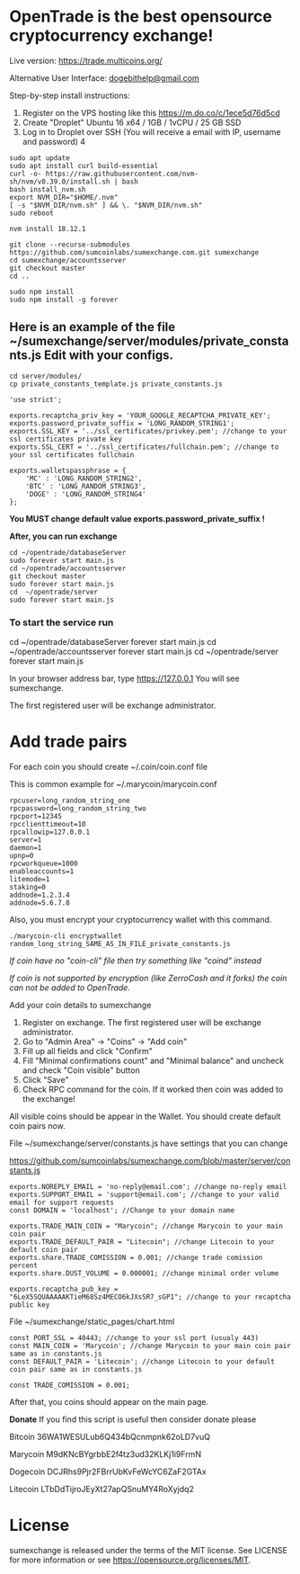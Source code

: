 # OpenTrade is the best opensource cryptocurrency exchange!

Live version: https://trade.multicoins.org/

Alternative User Interface: dogebithelp@gmail.com

Step-by-step install instructions:

1. Register on the VPS hosting like this https://m.do.co/c/1ece5d76d5cd
2. Create "Droplet" Ubuntu 16 x64 / 1GB / 1vCPU / 25 GB SSD
3. Log in to Droplet over SSH (You will receive a email with IP, username and password)
4

```
sudo apt update
sudo apt install curl build-essential
curl -o- https://raw.githubusercontent.com/nvm-sh/nvm/v0.39.0/install.sh | bash
bash install_nvm.sh
export NVM_DIR="$HOME/.nvm"
[ -s "$NVM_DIR/nvm.sh" ] && \. "$NVM_DIR/nvm.sh"
sudo reboot

nvm install 18.12.1

git clone --recurse-submodules https://github.com/sumcoinlabs/sumexchange.com.git sumexchange
cd sumexchange/accountsserver
git checkout master
cd ..

sudo npm install 
sudo npm install -g forever
```

## Here is an example of the file ~/sumexchange/server/modules/private_constants.js Edit with your configs.

```
cd server/modules/
cp private_constants_template.js private_constants.js
```
```
'use strict';

exports.recaptcha_priv_key = 'YOUR_GOOGLE_RECAPTCHA_PRIVATE_KEY';
exports.password_private_suffix = 'LONG_RANDOM_STRING1';
exports.SSL_KEY = '../ssl_certificates/privkey.pem'; //change to your ssl certificates private key
exports.SSL_CERT = '../ssl_certificates/fullchain.pem'; //change to your ssl certificates fullchain

exports.walletspassphrase = {
    'MC' : 'LONG_RANDOM_STRING2',
    'BTC' : 'LONG_RANDOM_STRING3',
    'DOGE' : 'LONG_RANDOM_STRING4'
};
```

**You MUST change default value exports.password_private_suffix !**

**After, you can run exchange**

```
cd ~/opentrade/databaseServer
sudo forever start main.js
cd ~/opentrade/accountsserver
git checkout master
sudo forever start main.js
cd  ~/opentrade/server
sudo forever start main.js
```

### To start the service run

cd ~/opentrade/databaseServer
forever start main.js
cd ~/opentrade/accountsserver
forever start main.js
cd  ~/opentrade/server
forever start main.js

In your browser address bar, type https://127.0.0.1
You will see sumexchange.

The first registered user will be exchange administrator. 

# Add trade pairs

For each coin you should create ~/.coin/coin.conf file

This is common example for ~/.marycoin/marycoin.conf

```
rpcuser=long_random_string_one
rpcpassword=long_random_string_two
rpcport=12345
rpcclienttimeout=10
rpcallowip=127.0.0.1
server=1
daemon=1
upnp=0
rpcworkqueue=1000
enableaccounts=1
litemode=1
staking=0
addnode=1.2.3.4
addnode=5.6.7.8

```

Also, you must encrypt your cryptocurrency wallet with this command.

```
./marycoin-cli encryptwallet random_long_string_SAME_AS_IN_FILE_private_constants.js

```
*If coin have no "coin-cli" file then try something like "coind" instead*

*If coin is not supported by encryption (like ZerroCash and it forks) the coin can not be added to OpenTrade.*


Add your coin details to sumexchange

1. Register on exchange. The first registered user will be exchange administrator.
2. Go to "Admin Area" -> "Coins" -> "Add coin"
3. Fill up all fields and click "Confirm"
4. Fill "Minimal confirmations count" and "Minimal balance" and uncheck and check "Coin visible" button
5. Click "Save"
6. Check RPC command for the coin. If it worked then coin was added to the exchange!

All visible coins should be appear in the Wallet. You should create default coin pairs now.

File ~/sumexchange/server/constants.js have settings that you can change

https://github.com/sumcoinlabs/sumexchange.com/blob/master/server/constants.js

```
exports.NOREPLY_EMAIL = 'no-reply@email.com'; //change no-reply email
exports.SUPPORT_EMAIL = 'support@email.com'; //change to your valid email for support requests
const DOMAIN = 'localhost'; //Change to your domain name

exports.TRADE_MAIN_COIN = "Marycoin"; //change Marycoin to your main coin pair
exports.TRADE_DEFAULT_PAIR = "Litecoin"; //change Litecoin to your default coin pair
exports.share.TRADE_COMISSION = 0.001; //change trade comission percent
exports.share.DUST_VOLUME = 0.000001; //change minimal order volume

exports.recaptcha_pub_key = "6LeX5SQUAAAAAKTieM68Sz4MECO6kJXsSR7_sGP1"; //change to your recaptcha public key

```

File ~/sumexchange/static_pages/chart.html

```
const PORT_SSL = 40443; //change to your ssl port (usualy 443)
const MAIN_COIN = 'Marycoin'; //change Marycoin to your main coin pair same as in constants.js
const DEFAULT_PAIR = 'Litecoin'; //change Litecoin to your default coin pair same as in constants.js
      
const TRADE_COMISSION = 0.001;
```

After that, you coins should appear on the main page.



**Donate**
If you find this script is useful then consider donate please

Bitcoin 36WA1WESULub6Q434bQcnmpnk62oLD7vuQ

Marycoin M9dKNcBYgrbbE2f4tz3ud32KLKj1i9FrmN

Dogecoin DCJRhs9Pjr2FBrrUbKvFeWcYC6ZaF2GTAx

Litecoin LTbDdTijroJEyXt27apQSnuMY4RoXyjdq2

# License

sumexchange is released under the terms of the MIT license. See LICENSE for more information or see https://opensource.org/licenses/MIT.



